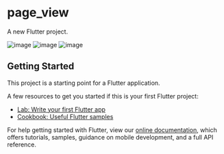 # page_view

A new Flutter project.

![image](https://user-images.githubusercontent.com/70851146/152498669-237478fc-8df7-43ca-937e-7238555f4fff.png)
![image](https://user-images.githubusercontent.com/70851146/152498727-b1351f53-013f-42e3-ac37-abdc1967a31c.png)
![image](https://user-images.githubusercontent.com/70851146/152498756-562a6461-9a21-41e9-b362-16d955173ddf.png)


## Getting Started

This project is a starting point for a Flutter application.

A few resources to get you started if this is your first Flutter project:

- [Lab: Write your first Flutter app](https://flutter.dev/docs/get-started/codelab)
- [Cookbook: Useful Flutter samples](https://flutter.dev/docs/cookbook)

For help getting started with Flutter, view our
[online documentation](https://flutter.dev/docs), which offers tutorials,
samples, guidance on mobile development, and a full API reference.
